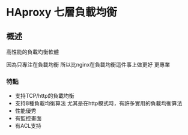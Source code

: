 # HAproxy 七層負載均衡

## 概述

高性能的負載均衡軟體

因為只專注在負載均衡 所以比nginx在負載均衡這件事上做更好 更專業

### 特點

* 支持TCP/http的負載均衡
* 支持8種負載均衡算法 尤其是在http模式時，有許多實用的負載均衡算法
* 性能優秀
* 有監控畫面
* 有ACL支持